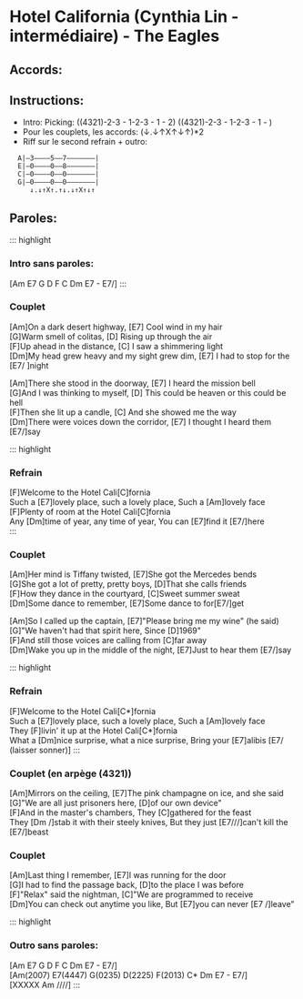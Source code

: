 # Hotel California (Cynthia Lin - intermédiaire) - The Eagles

## Accords:

<uke-chord name="Am" frets="2000"></uke-chord>
<uke-chord name="E7" frets="1202"></uke-chord>
<uke-chord name="G" frets="0232"></uke-chord>
<uke-chord name="D" frets="2220"></uke-chord>
<uke-chord name="F" frets="2010"></uke-chord>
<uke-chord name="C" frets="0003"></uke-chord>
<uke-chord name="Dm" frets="2210"></uke-chord>

## Instructions:

- Intro: Picking: ((4321)-2-3 - 1-2-3 - 1 - 2) ((4321)-2-3 - 1-2-3 - 1 - )
- Pour les couplets, les accords: (↓.↓↑X↑↓↑)*2
- Riff sur le second refrain + outro:

```
  A|—3————5——7———————|  
  E|—0————0——8———————|  
  C|—0————0——0———————|  
  G|—0————0——0———————|  
     ↓.↓↑X↑.↑↓.↓↑X↑↓↑   
```

## Paroles:

::: highlight

### Intro sans paroles:

[Am E7 G D F C Dm E7 - E7/]
:::

### Couplet

[Am]On a dark desert highway, [E7] Cool wind in my hair  
[G]Warm smell of colitas, [D] Rising up through the air  
[F]Up ahead in the distance, [C] I saw a shimmering light  
[Dm]My head grew heavy and my sight grew dim, [E7] I had to stop for the [E7/ ]night

[Am]There she stood in the doorway, [E7] I heard the mission bell  
[G]And I was thinking to myself, [D] This could be heaven or this could be hell  
[F]Then she lit up a candle, [C] And she showed me the way  
[Dm]There were voices down the corridor, [E7] I thought I heard them [E7/]say

::: highlight

### Refrain

[F]Welcome to the Hotel Cali[C]fornia  
Such a [E7]lovely place, such a lovely place, Such a [Am]lovely face  
[F]Plenty of room at the Hotel Cali[C]fornia  
Any [Dm]time of year, any time of year, You can [E7]find it [E7/]here  
:::

### Couplet

[Am]Her mind is Tiffany twisted, [E7]She got the Mercedes bends  
[G]She got a lot of pretty, pretty boys, [D]That she calls friends  
[F]How they dance in the courtyard, [C]Sweet summer sweat  
[Dm]Some dance to remember, [E7]Some dance to for[E7/]get

[Am]So I called up the captain, [E7]"Please bring me my wine" (he said)  
[G]"We haven't had that spirit here, Since [D]1969"  
[F]And still those voices are calling from [C]far away  
[Dm]Wake you up in the middle of the night, [E7]Just to hear them [E7/]say

::: highlight

### Refrain

[F]Welcome to the Hotel Cali[C\*\]fornia  
Such a [E7]lovely place, such a lovely place, Such a [Am]lovely face  
They [F]livin' it up at the Hotel Cali[C\*\]fornia  
What a [Dm]nice surprise, what a nice surprise,  Bring your [E7]alibis [E7/ (laisser sonner)]
:::

### Couplet (en arpège (4321))

[Am]Mirrors on the ceiling, [E7]The pink champagne on ice, and she said  
[G]"We are all just prisoners here, [D]of our own device"  
[F]And in the master's chambers, They [C]gathered for the feast  
They [Dm /]stab it with their steely knives, But they just [E7///]can't kill the [E7/]beast

### Couplet

[Am]Last thing I remember, [E7]I was running for the door  
[G]I had to find the passage back, [D]to the place I was before  
[F]"Relax" said the nightman, [C]"We are programmed to receive  
[Dm]You can check out anytime you like, But [E7]you can never [E7 /]leave"

::: highlight

### Outro sans paroles:

[Am E7 G D F C Dm E7 - E7/]  
[Am(2007) E7(4447) G(0235) D(2225) F(2013) C* Dm E7 - E7/]  
[XXXXX Am ////]
:::